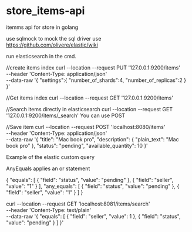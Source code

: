 # store_items-api
itemms api for store in golang

use sqlmock to mock the sql driver
use https://github.com/olivere/elastic/wiki

run elasticsearch in the cmd.


//create items index 
curl --location --request PUT '127.0.0.1:9200/items' \
--header 'Content-Type: application/json' \
--data-raw '{
	"settings":{
		"number_of_shards":4,
		"number_of_replicas":2
	}
}'

//Get items index
curl --location --request GET '127.0.0.1:9200/items'

//Search items directly in elasticsearch
curl --location --request GET '127.0.0.1:9200/items/_search'
You can use POST

//Save item
curl --location --request POST 'localhost:8080/items' \
--header 'Content-Type: application/json' \
--data-raw '{
    "title": "Mac book pro",
    "description": {
        "plain_text": "Mac book pro"
    },
    "status": "pending",
    "available_quantity": 10
}'

Example of the elastic custom query

AnyEquals applies an or statement


{
    "equals": [
        {
            "field": "status",
            "value": "pending"
        },
        {
            "field": "seller",
            "value": "1"
        }
    ],
    "any_equals": [
        {
            "field": "status",
            "value": "pending"
        },
        {
            "field": "seller",
            "value": "1"
        }
    ]
}

curl --location --request GET 'localhost:8081/items/search' \
--header 'Content-Type: text/plain' \
--data-raw '{
    "equals": [
        {
            "field": "seller",
            "value": 1
        },
           {
            "field": "status",
            "value": "pending"
        }
    ]
}'